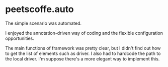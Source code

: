 # peetscoffe.auto

The simple scenario was automated. 

I enjoyed the annotation-driven way of coding and the flexible configuration opportunities. 

The main functions of framework was pretty clear, but I didn't find out how to get the list of elements such as driver.
I also had to hardcode the path to the local driver. I'm suppose there's a more elegant way to implement this.

